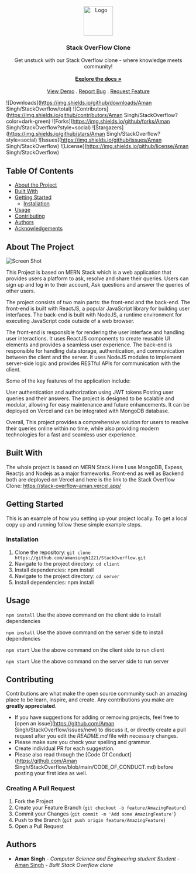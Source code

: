 <br/>
<p align="center">
  <a href="https://github.com/Aman Singh/StackOverflow">
    <img src="images/logo.png" alt="Logo" width="80" height="80">
  </a>

  <h3 align="center">Stack OverFlow Clone</h3>

  <p align="center">
    Get unstuck with our Stack Overflow clone - where knowledge meets community!
    <br/>
    <br/>
    <a href="https://github.com/Aman Singh/StackOverflow"><strong>Explore the docs »</strong></a>
    <br/>
    <br/>
    <a href="https://github.com/Aman Singh/StackOverflow">View Demo</a>
    .
    <a href="https://github.com/Aman Singh/StackOverflow/issues">Report Bug</a>
    .
    <a href="https://github.com/Aman Singh/StackOverflow/issues">Request Feature</a>
  </p>
</p>

![Downloads](https://img.shields.io/github/downloads/Aman Singh/StackOverflow/total) ![Contributors](https://img.shields.io/github/contributors/Aman Singh/StackOverflow?color=dark-green) ![Forks](https://img.shields.io/github/forks/Aman Singh/StackOverflow?style=social) ![Stargazers](https://img.shields.io/github/stars/Aman Singh/StackOverflow?style=social) ![Issues](https://img.shields.io/github/issues/Aman Singh/StackOverflow) ![License](https://img.shields.io/github/license/Aman Singh/StackOverflow) 

## Table Of Contents

* [About the Project](#about-the-project)
* [Built With](#built-with)
* [Getting Started](#getting-started)
  * [Installation](#installation)
* [Usage](#usage)
* [Contributing](#contributing)
* [Authors](#authors)
* [Acknowledgements](#acknowledgements)

## About The Project

![Screen Shot](images/sample.jpg)

This Project is based on MERN Stack which is a web application that provides users a platform to ask, resolve and share their queries. Users can sign up and log in to their account, Ask questions and answer the queries of other users.

The project consists of two main parts: the front-end and the back-end. The front-end is built with ReactJS, a popular JavaScript library for building user interfaces. The back-end is built with NodeJS, a runtime environment for executing JavaScript code outside of a web browser.

The front-end is responsible for rendering the user interface and handling user interactions. It uses ReactJS components to create reusable UI elements and provides a seamless user experience. The back-end is responsible for handling data storage, authentication, and communication between the client and the server. It uses NodeJS modules to implement server-side logic and provides RESTful APIs for communication with the client.

Some of the key features of the application include:

User authentication and authorization using JWT tokens
Posting user queries and their answers.
The project is designed to be scalable and modular, allowing for easy maintenance and future enhancements. It can be deployed on Vercel and can be integrated with  MongoDB database. 

Overall, This project provides a comprehensive solution for users to resolve their queries online within no time, while also providing modern technologies for a fast and seamless user experience.

## Built With

The whole project is based on MERN Stack.Here I use MongoDB, Expess, Reactjs and Nodejs as a major frameworks. 
Front-end as well as Backend both are deployed on Vercel and here is the link to the Stack Overflow Clone: https://stack-overflow-aman.vercel.app/

## Getting Started

This is an example of how you setting up your project locally.
To get a local copy up and running follow these simple example steps.

### Installation

1. Clone the repository: ```git clone https://github.com/amansingh1221/StackOverflow.git```
2. Navigate to the project directory: ```cd client```
3. Install dependencies: npm install
4. Navigate to the project directory: ```cd server```
5. Install dependencies: npm install

## Usage

```npm install``` Use the above command on the client side to install dependencies

```npm install```
Use the above command on the server side to install dependencies

```npm start```
Use the above command on the client side to run client

```npm start```
Use the above command on the server side to run server

## Contributing

Contributions are what make the open source community such an amazing place to be learn, inspire, and create. Any contributions you make are **greatly appreciated**.
* If you have suggestions for adding or removing projects, feel free to [open an issue](https://github.com/Aman Singh/StackOverflow/issues/new) to discuss it, or directly create a pull request after you edit the *README.md* file with necessary changes.
* Please make sure you check your spelling and grammar.
* Create individual PR for each suggestion.
* Please also read through the [Code Of Conduct](https://github.com/Aman Singh/StackOverflow/blob/main/CODE_OF_CONDUCT.md) before posting your first idea as well.

### Creating A Pull Request

1. Fork the Project
2. Create your Feature Branch (`git checkout -b feature/AmazingFeature`)
3. Commit your Changes (`git commit -m 'Add some AmazingFeature'`)
4. Push to the Branch (`git push origin feature/AmazingFeature`)
5. Open a Pull Request

## Authors

* **Aman Singh** - *Computer Science and Engineering student Student* - [Aman Singh](https://github.com/amansingh1221) - *Built Stack Overflow clone*




